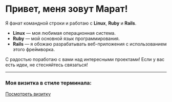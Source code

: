 # Привет, меня зовут Марат!

Я фанат командной строки и работаю с **Linux**, **Ruby** и **Rails**. 

- **Linux** — моя любимая операционная система.
- **Ruby** — мой основной язык программирования.
- **Rails** — я обожаю разрабатывать веб-приложения с использованием этого фреймворка.

С радостью поработаю с вами над интересными проектами! Если у вас есть идеи, не стесняйтесь связаться!

---

### Моя визитка в стиле терминала:

[Посмотреть визитку](https://xm14.github.io/terminal-visitka/) 
